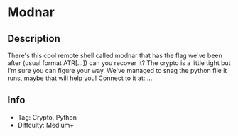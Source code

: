 # Modnar

## Description
There's this cool remote shell called modnar that has the flag we've been after (usual format ATR[...]) can you recover it? 
The crypto is a little tight but I'm sure you can figure your way. We've managed to snag the python file it runs, maybe that will help you! 
Connect to it at: ... 

## Info
  - Tag: Crypto, Python
  - Diffculty: Medium+